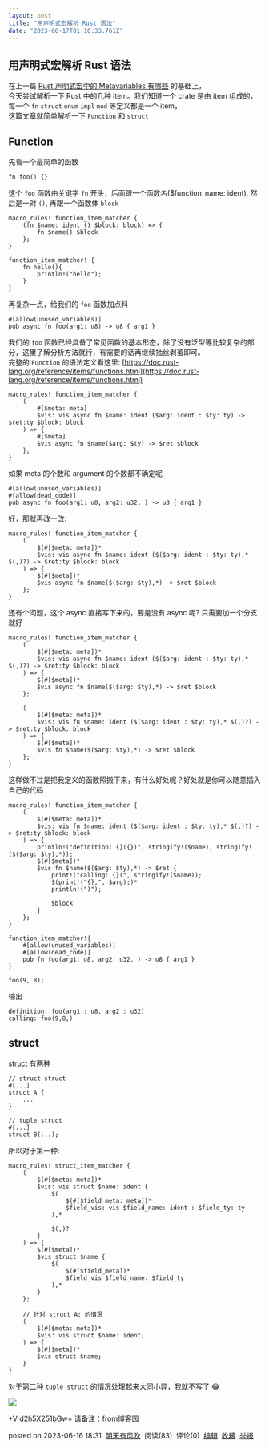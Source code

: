 ```yaml
---
layout: post
title: "用声明式宏解析 Rust 语法"
date: "2023-06-17T01:10:33.761Z"
---
```

用声明式宏解析 Rust 语法
---------------

在上一篇 [Rust 声明式宏中的 Metavariables 有哪些](https://mp.weixin.qq.com/s/xIwW5h-T7PoKMyEVReIUUw) 的基础上，  
今天尝试解析一下 Rust 中的几种 item。我们知道一个 crate 是由 item 组成的，每一个 `fn` `struct` `enum` `impl` `mod` 等定义都是一个 item，  
这篇文章就简单解析一下 `Function` 和 `struct`

Function
--------

先看一个最简单的函数

    fn foo() {}
    

这个 `foo` 函数由关键字 `fn` 开头，后面跟一个函数名($function\_name: ident), 然后是一对 `()`, 再跟一个函数体 `block`

    macro_rules! function_item_matcher {
        (fn $name: ident () $block: block) => {
            fn $name() $block
        };
    }
    
    function_item_matcher! {
        fn hello(){
            println!("hello");
        }
    }
    

再复杂一点，给我们的 `foo` 函数加点料

    #[allow(unused_variables)]
    pub async fn foo(arg1: u8) -> u8 { arg1 }
    

我们的 `foo` 函数已经具备了常见函数的基本形态，除了没有泛型等比较复杂的部分，这里了解分析方法就行，有需要的话再继续抽丝剥茧即可。  
完整的 `Function` 的语法定义看这里: [https://doc.rust-lang.org/reference/items/functions.html](https://doc.rust-lang.org/reference/items/functions.html)

    macro_rules! function_item_matcher {
        (
            #[$meta: meta]
            $vis: vis async fn $name: ident ($arg: ident : $ty: ty) -> $ret:ty $block: block
        ) => {
            #[$meta]
            $vis async fn $name($arg: $ty) -> $ret $block
        };
    }
    

如果 meta 的个数和 argument 的个数都不确定呢

    #[allow(unused_variables)]
    #[allow(dead_code)]
    pub async fn foo(arg1: u8, arg2: u32, ) -> u8 { arg1 }
    

好，那就再改一改:

    macro_rules! function_item_matcher {
        (
            $(#[$meta: meta])*
            $vis: vis async fn $name: ident ($($arg: ident : $ty: ty),* $(,)?) -> $ret:ty $block: block
        ) => {
            $(#[$meta])*
            $vis async fn $name($($arg: $ty),*) -> $ret $block
        };
    }
    

还有个问题，这个 async 直接写下来的，要是没有 async 呢? 只需要加一个分支就好

    macro_rules! function_item_matcher {
        (
            $(#[$meta: meta])*
            $vis: vis async fn $name: ident ($($arg: ident : $ty: ty),* $(,)?) -> $ret:ty $block: block
        ) => {
            $(#[$meta])*
            $vis async fn $name($($arg: $ty),*) -> $ret $block
        };
    
        (
            $(#[$meta: meta])*
            $vis: vis fn $name: ident ($($arg: ident : $ty: ty),* $(,)?) -> $ret:ty $block: block
        ) => {
            $(#[$meta])*
            $vis fn $name($($arg: $ty),*) -> $ret $block
        };
    }
    

这样做不过是把我定义的函数照搬下来，有什么好处呢？好处就是你可以随意插入自己的代码

    macro_rules! function_item_matcher {
        (
            $(#[$meta: meta])*
            $vis: vis fn $name: ident ($($arg: ident : $ty: ty),* $(,)?) -> $ret:ty $block: block
        ) => {
            println!("definition: {}({})", stringify!($name), stringify!($($arg: $ty),*));
            $(#[$meta])*
            $vis fn $name($($arg: $ty),*) -> $ret {
                print!("calling: {}(", stringify!($name));
                $(print!("{},", $arg);)*
                println!(")");
    
                $block
            }
        };
    }
    
    function_item_matcher!{
        #[allow(unused_variables)]
        #[allow(dead_code)]
        pub fn foo(arg1: u8, arg2: u32, ) -> u8 { arg1 }
    }
    
    foo(9, 8);
    

输出

    definition: foo(arg1 : u8, arg2 : u32)
    calling: foo(9,8,)
    

struct
------

[struct](https://doc.rust-lang.org/reference/items/structs.html) 有两种

    // struct struct
    #[...]
    struct A {
        ...
    }
    
    // tuple struct
    #[...]
    struct B(...);
    

所以对于第一种:

    macro_rules! struct_item_matcher {
        (
            $(#[$meta: meta])*
            $vis: vis struct $name: ident {
                $(
                    $(#[$field_meta: meta])*
                    $field_vis: vis $field_name: ident : $field_ty: ty
                ),*
    
                $(,)?
            }
        ) => {
            $(#[$meta])*
            $vis struct $name {
                $(
                    $(#[$field_meta])*
                    $field_vis $field_name: $field_ty
                ),*
            }
        };
    
        // 针对 struct A; 的情况
        (
            $(#[$meta: meta])*
            $vis: vis struct $name: ident;
        ) => {
            $(#[$meta])*
            $vis struct $name;
        }
    }
    

对于第二种 `tuple struct` 的情况处理起来大同小异，我就不写了 😂

![](https://img2023.cnblogs.com/blog/342816/202306/342816-20230614182318243-1514579333.png)

+V d2h5X251bGw= 请备注：from博客园

posted on 2023-06-16 18:31  [明天有风吹](https://www.cnblogs.com/hangj/)  阅读(83)  评论(0)  [编辑](https://i.cnblogs.com/EditPosts.aspx?postid=17486291)  [收藏](javascript:void(0))  [举报](javascript:void(0))